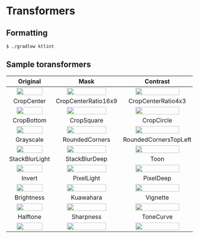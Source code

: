 # Transformers

## Formatting

```
$ ./gradlew ktlint
```


## Sample toransformers
| Original | Mask | Contrast | NinePatchMask | CropTop |
|:---:|:---:|:---:|:---:|:---:|
| <img src="https://github.com/wasabeef/image-transformations/raw/main/art/Original.png" width="80%" /> | <img src="https://github.com/wasabeef/image-transformations/raw/main/art/Mask.png" width="80%" /> | <img src="https://github.com/wasabeef/image-transformations/raw/main/art/Contrast.png" width="80%" /> | <img src="https://github.com/wasabeef/image-transformations/raw/main/art/NinePatchMask.png" width="80%" /> | <img src="https://github.com/wasabeef/image-transformations/raw/main/art/CropTop.png" width="80%" /> |
| CropCenter | CropCenterRatio16x9 | CropCenterRatio4x3 | CropTopRatio16x9 | CropBottomRatio4x3 |
| <img src="https://github.com/wasabeef/image-transformations/raw/main/art/CropCenter.png" width="80%" /> | <img src="https://github.com/wasabeef/image-transformations/raw/main/art/CropCenterRatio16x9.png" width="80%" /> | <img src="https://github.com/wasabeef/image-transformations/raw/main/art/CropCenterRatio4x3.png" width="80%" /> | <img src="https://github.com/wasabeef/image-transformations/raw/main/art/CropTopRatio16x9.png" width="80%" /> | <img src="https://github.com/wasabeef/image-transformations/raw/main/art/CropBottomRatio4x3.png" width="80%" /> |
| CropBottom | CropSquare | CropCircle | CropCircleWithBorder | ColorFilter |
| <img src="https://github.com/wasabeef/image-transformations/raw/main/art/CropBottom.png" width="80%" /> | <img src="https://github.com/wasabeef/image-transformations/raw/main/art/CropSquare.png" width="80%" /> | <img src="https://github.com/wasabeef/image-transformations/raw/main/art/CropCircle.png" width="80%" /> | <img src="https://github.com/wasabeef/image-transformations/raw/main/art/CropCircleWithBorder.png" width="80%" /> | <img src="https://github.com/wasabeef/image-transformations/raw/main/art/ColorFilter.png" width="80%" /> |
| Grayscale | RoundedCorners | RoundedCornersTopLeft | RSGaussianBlurLight | RSGaussianBlurDeep |
| <img src="https://github.com/wasabeef/image-transformations/raw/main/art/Grayscale.png" width="80%" /> | <img src="https://github.com/wasabeef/image-transformations/raw/main/art/RoundedCorners.png" width="80%" /> | <img src="https://github.com/wasabeef/image-transformations/raw/main/art/RoundedCornersTopLeft.png" width="80%" /> | <img src="https://github.com/wasabeef/image-transformations/raw/main/art/RSGaussianBlurLight.png" width="80%" /> | <img src="https://github.com/wasabeef/image-transformations/raw/main/art/RSGaussianBlurDeep.png" width="80%" /> |
| StackBlurLight | StackBlurDeep | Toon | Sepia | Contrast |
| <img src="https://github.com/wasabeef/image-transformations/raw/main/art/StackBlurLight.png" width="80%" /> | <img src="https://github.com/wasabeef/image-transformations/raw/main/art/StackBlurDeep.png" width="80%" /> | <img src="https://github.com/wasabeef/image-transformations/raw/main/art/Toon.png" width="80%" /> | <img src="https://github.com/wasabeef/image-transformations/raw/main/art/Sepia.png" width="80%" /> | <img src="https://github.com/wasabeef/image-transformations/raw/main/art/Contrast.png" width="80%" /> |
| Invert | PixelLight | PixelDeep | Sketch | Swirl |
| <img src="https://github.com/wasabeef/image-transformations/raw/main/art/Invert.png" width="80%" /> | <img src="https://github.com/wasabeef/image-transformations/raw/main/art/PixelLight.png" width="80%" /> | <img src="https://github.com/wasabeef/image-transformations/raw/main/art/PixelDeep.png" width="80%" /> | <img src="https://github.com/wasabeef/image-transformations/raw/main/art/Sketch.png" width="80%" /> | <img src="https://github.com/wasabeef/image-transformations/raw/main/art/Swirl.png" width="80%" /> |
| Brightness | Kuawahara | Vignette | ZoomBlur | WhiteBalance |
| <img src="https://github.com/wasabeef/image-transformations/raw/main/art/Brightness.png" width="80%" /> | <img src="https://github.com/wasabeef/image-transformations/raw/main/art/Kuawahara.png" width="80%" /> | <img src="https://github.com/wasabeef/image-transformations/raw/main/art/Vignette.png" width="80%" /> | <img src="https://github.com/wasabeef/image-transformations/raw/main/art/ZoomBlur.png" width="80%" /> | <img src="https://github.com/wasabeef/image-transformations/raw/main/art/WhiteBalance.png" width="80%" /> |
| Halftone | Sharpness | ToneCurve |
| <img src="https://github.com/wasabeef/image-transformations/raw/main/art/Halftone.png" width="80%" /> | <img src="https://github.com/wasabeef/image-transformations/raw/main/art/Sharpness.png" width="80%" /> | <img src="https://github.com/wasabeef/image-transformations/raw/main/art/ToneCurve.png" width="80%" /> | 
